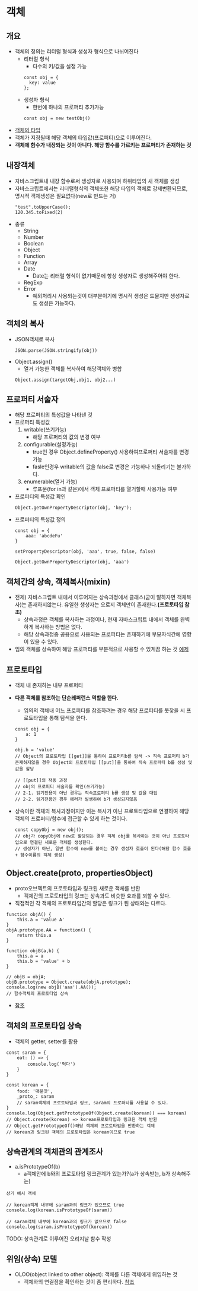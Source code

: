 # 객체

## 개요
- 객체의 정의는 리터럴 형식과 생성자 형식으로 나뉘어진다
   - 리터럴 형식
      - 다수의 키/값을 설정 가능
      ```
      const obj = {
        key: value
      };
      ```
   - 생성자 형식
      - 한번에 하나의 프로퍼티 추가가능
      ```
      const obj = new testObj()
      ```
- [객체의 타입](https://github.com/KimJaeGeun/javascript-project/tree/main/type)
- 객체가 지정될때 해당 객체의 타입값(프로퍼티)으로 이루어진다.
- **객체에 함수가 내장되는 것이 아니다. 해당 함수를 가르키는 프로퍼티가 존재하는 것**


## 내장객체
- 자바스크립트내 내장 함수로써 생성자로 사용되며 하위타입의 새 객체를 생성
- 자바스크립트에서는 리터럴형식의 객체또한 해당 타입의 객체로 강제변환되므로, 명시적 객체생성은 필요없다(new로 만드는 거)
    ```
    "test".toUpperCase();
    120.345.toFixed(2)
    ```
- 종류
    - String
    - Number
    - Boolean
    - Object
    - Function
    - Array
    - Date
        - Date는 리터럴 형식이 없기때문에 항상 생성자로 생성해주어야 한다.
    - RegExp
    - Error
        - 예외처리시 사용되는것이 대부분이기에 명시적 생성은 드물지만 생성자로도 생성은 가능하다.

## 객체의 복사
- JSON객체로 복사
    ```
    JSON.parse(JSON.stringify(obj))
    ```
- Object.assign()
    - 열거 가능한 객체를 복사하여 해당객체와 병합
    ```
    Object.assign(targetObj,obj1, obj2...)
    ```

## 프로퍼티 서술자
- 해당 프로퍼티의 특성값을 나타낸 것
- 프로퍼티 특성값
    1. writable(쓰기가능)
        - 해당 프로퍼티의 값의 변경 여부
    2. configurable(설정가능)
        - true인 경우 Object.defineProperty() 사용하여프로퍼티 서술자를 변경 가능
        - fasle인경우 writable의 값을 false로 변경은 가능하나 되돌리기는 불가하다.
    3. enumerable(열거 가능)
        - 루프문(for in과 같은)에서 객체 프로퍼티를 열거할때 사용가능 여부
- 프로퍼티의 특성값 확인
    ```
    Object.getOwnPropertyDescriptor(obj, 'key');
    ```
- 프로퍼티의 특성값 정의
    ```
    const obj = {
        aaa: 'abcdeFu'
    }

    setPropertyDescriptor(obj, 'aaa', true, false, false)

    Object.getOwnPropertyDescriptor(obj, 'aaa')
    ```

## 객체간의 상속, 객체복사(mixin)
- 전제) 자바스크립트 내에서 이루어지는 상속과정에서 클래스(굳이 말하자면 객체복사)는 존재하지않는다. 유일한 생성자는 오로지 객체만이 존재한다.**(프로토타입 참조)**
    - 상속과정은 객체를 복사하는 과정이나, 현재 자바스크립트 내에서 객체를 완벽하게 복사하는 방법은 없다.
    - 해당 상속과정중 공용으로 사용되는 프로퍼티는 존재하기에 부모자식간에 영향이 있을 수 있다.
- 임의 객체를 상속하여 해당 프로퍼티를 부분적으로 사용할 수 있게끔 하는 것
[예제]()


## 프로토타입
- 객체 내 존재하는 내부 프로퍼티
- **다른 객체를 참조하는 단순레퍼런스 역할을 한다.**
    - 임의의 객체내 어느 프로퍼티를 참조하려는 경우 해당 프로퍼티를 못찾을 시 프로토타입을 통해 탐색을 한다.
    ```
    const obj = {
        a: 1
    }

    obj.b = 'value'
    // Object의 프로토타입 [[get]]을 통하여 프로퍼티b를 탐색 -> 직속 프로퍼티 b가 존재하지않을 경우 Object의 프로토타입 [[put]]을 통하여 직속 프로퍼티 b를 생성 및 값을 할당

    // [[put]]의 작동 과정
    // obj의 프로퍼티 서술자를 확인(쓰기가능)
    // 2-1. 읽기전용이 아닌 경우는 직속프로퍼티 b를 생성 및 값을 대입
    // 2-2. 읽기전용인 경우 에러가 발생하여 b가 생성되지않음
    ```

- 상속이란 객체의 복사과정이지만 이는 복사가 아닌 프로토타입으로 연결하여 해당 객체의 프로퍼티/함수에 접근할 수 있게 하는 것이다.
    ```
    const copyObj = new obj();
    // obj가 copyObj에 new로 할당되는 경우 객체 obj를 복사하는 것이 아닌 프로토타입으로 연결된 새로운 객체를 생성한다.
    // 생성자가 아닌, 일반 함수에 new를 붙이는 경우 생성자 호출이 된다(해당 함수 호출 + 함수이름의 객체 생성)
    ```

## Object.create(proto, propertiesObject)
- proto오브젝트의 프로토타입과 링크된 새로운 객체를 반환
    - 객체간의 프로토타입의 링크는 상속과도 비슷한 효과를 꾀할 수 있다.
- 직접적인 각 객체의 프로토타입간의 할당은 링크가 된 상태와는 다르다.
```
function objA() {
    this.a = 'value A'
}
objA.prototype.AA = function() {
    return this.a
}

function objB(a,b) {
    this.a = a
    this.b = 'value' + b
}

// objB = objA;
objB.prototype = Object.create(objA.prototype);
console.log(new objB('aaa').AA());
// 함수객체의 프로토타입 상속
```

- [참조](https://developer.mozilla.org/ko/docs/Web/JavaScript/Reference/Global_Objects/Object/create)


## 객체의 프로토타입 상속
- 객체의 getter, setter를 활용
```
const saram = {
    eat: () => {
        console.log('먹다')
    }
}

const korean = {
    food: '매운맛',
    _proto_: saram
    // saram객체의 프로토타입과 링크, saram의 프로퍼티를 사용할 수 있다.
}
console.log(Object.getPrototypeOf(Object.create(korean)) === korean)
// Object.create(korean) => korean프로토타입과 링크된 객체 반환
// Object.getPrototypeOf()해당 객체의 프로토타입을 반환하는 객체
// korean과 링크된 객체의 프로토타입은 korean이므로 true
```

## 상속관계의 객체관의 관계조사
- a.isPrototypeOf(b)
    - a객체안에 b와의 프로토타입 링크관계가 있는가?(a가 상속받는, b가 상속해주는)
```
상기 예시 객체

// korean객체 내부에 saram과의 링크가 있으므로 true
console.log(korean.isPrototypeOf(saram))

// saram객체 내부에 korean과의 링크가 없으므로 false
console.log(saram.isPrototypeOf(korean))
```
TODO: 상속관계로 이루어진 오리지날 함수 작성

## 위임(상속) 모델
- OLOO(object linked to other object): 객체를 다른 객체에게 위임하는 것
    - 객체와의 연결점을 확인하는 것이 좀 편리하다.
[참조]()